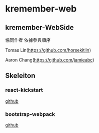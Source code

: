 # kremember-web

## kremember-WebSide

協同作者
依據參與順序

Tomas Lin(https://github.com/horsekitlin)

Aaron Chang(https://github.com/jamieabc)

## Skeleiton

### react-kickstart

[github](https://github.com/vesparny/react-kickstart.git)

### bootstrap-webpack

[github](https://github.com/bline/bootstrap-webpack)
